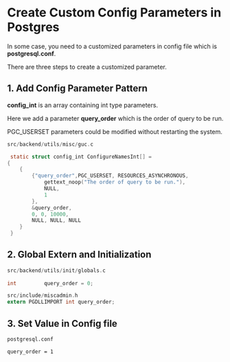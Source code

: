 # Create Custom Config Parameters in Postgres

In some case, you need to a customized parameters in config file which is **postgresql.conf**.

There are three steps to create a customized parameter.

## 1. Add Config Parameter Pattern 

**config_int** is an array containing int type parameters.

Here we add a parameter **query_order** which is the order of query to be run.

PGC_USERSET parameters could be modified without restarting the system.

```c
src/backend/utils/misc/guc.c

 static struct config_int ConfigureNamesInt[] =
{
    {
        {"query_order",PGC_USERSET, RESOURCES_ASYNCHRONOUS,
            gettext_noop("The order of query to be run."),
            NULL,
            1
        },
        &query_order,
        0, 0, 10000,
        NULL, NULL, NULL
    }
 }
```

## 2. Global Extern and Initialization

```c
src/backend/utils/init/globals.c
    
int         query_order = 0;
```

```c
src/include/miscadmin.h
extern PGDLLIMPORT int query_order;
```

## 3. Set Value in Config file

```bash
postgresql.conf

query_order = 1
```

